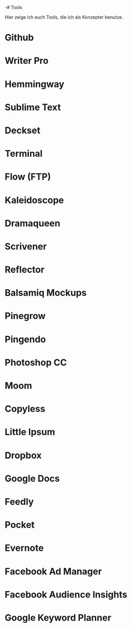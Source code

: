 -# Tools

Hier zeige ich euch Tools, die ich als Konzepter benutze.

# Github

# Writer Pro

# Hemmingway

# Sublime Text 

# Deckset

# Terminal

# Flow (FTP)

# Kaleidoscope

# Dramaqueen

# Scrivener

# Reflector

# Balsamiq Mockups

# Pinegrow

# Pingendo

# Photoshop CC

# Moom

# Copyless

# Little Ipsum

# Dropbox

# Google Docs

# Feedly

# Pocket

# Evernote

# Facebook Ad Manager

# Facebook Audience Insights

# Google Keyword Planner
